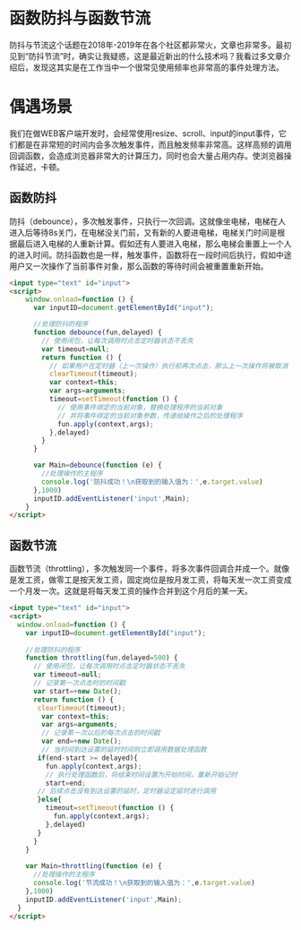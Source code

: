 # 函数防抖与函数节流

防抖与节流这个话题在2018年-2019年在各个社区都非常火，文章也非常多。最初见到“防抖节流”时，确实让我疑惑，这是最近新出的什么技术吗？我看过多文章介绍后，发现这其实是在工作当中一个很常见使用频率也非常高的事件处理方法。

# 偶遇场景

我们在做WEB客户端开发时，会经常使用resize、scroll、input的input事件，它们都是在非常短的时间内会多次触发事件，而且触发频率非常高。这样高频的调用回调函数，会造成浏览器非常大的计算压力，同时也会大量占用内存。使浏览器操作延迟，卡顿。

## 函数防抖

防抖（debounce），多次触发事件，只执行一次回调。这就像坐电梯，电梯在人进入后等待8s关门，在电梯没关门前，又有新的人要进电梯，电梯关门时间是根据最后进入电梯的人重新计算。假如还有人要进入电梯，那么电梯会重置上一个人的进入时间。防抖函数也是一样，触发事件，函数将在一段时间后执行，假如中途用户又一次操作了当前事件对象，那么函数的等待时间会被重置重新开始。

``` html
<input type="text" id="input">
<script>
    window.onload=function () {
      var inputID=document.getElementById("input");

      //处理防抖的程序
      function debounce(fun,delayed) {
        // 使用闭包，让每次调用时点击定时器状态不丢失
        var timeout=null;
        return function () {
          // 如果用户在定时器（上一次操作）执行前再次点击，那么上一次操作将被取消
          clearTimeout(timeout);
          var context=this;
          var args=arguments;
          timeout=setTimeout(function () {
            // 使用事件绑定的当前对象，替换处理程序的当前对象
            // 并将事件绑定的当前对象参数，传递给操作之后的处理程序
            fun.apply(context,args);
          },delayed)
        }
      }

      var Main=debounce(function (e) {
        //处理操作的主程序
        console.log('防抖成功！\n获取到的输入值为：',e.target.value)
      },1000)
      inputID.addEventListener('input',Main);
    }
</script>
```


## 函数节流

函数节流（throttling），多次触发同一个事件，将多次事件回调合并成一个。就像是发工资，做零工是按天发工资，固定岗位是按月发工资，将每天发一次工资变成一个月发一次。这就是将每天发工资的操作合并到这个月后的某一天。

``` html
<input type="text" id="input">
<script>
  window.onload=function () {
    var inputID=document.getElementById("input");
    
    //处理防抖的程序
    function throttling(fun,delayed=500) {
      // 使用闭包，让每次调用时点击定时器状态不丢失
      var timeout=null;
      // 记录第一次点击时的时间戳
      var start=+new Date();
      return function () {
       clearTimeout(timeout);
        var context=this;
        var args=arguments;
        // 记录第一次以后的每次点击的时间戳
        var end=+new Date();
        // 当时间到达设置的延时时间则立即调用数据处理函数
       if(end-start >= delayed){
         fun.apply(context,args);
         // 执行处理函数后，将结束时间设置为开始时间，重新开始记时
         start=end;
       // 后续点击没有到达设置的延时，定时器设定延时进行调用
       }else{
         timeout=setTimeout(function () {
           fun.apply(context,args);
         },delayed)
       }
      }
    }
    
    var Main=throttling(function (e) {
      //处理操作的主程序
      console.log('节流成功！\n获取到的输入值为：',e.target.value)
    },1000)
    inputID.addEventListener('input',Main);
  }
</script>
```
